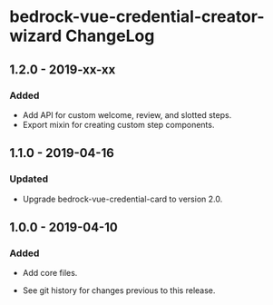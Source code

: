 # bedrock-vue-credential-creator-wizard ChangeLog

## 1.2.0 - 2019-xx-xx

### Added
- Add API for custom welcome, review, and slotted steps.
- Export mixin for creating custom step components.

## 1.1.0 - 2019-04-16

### Updated
- Upgrade bedrock-vue-credential-card to version 2.0.

## 1.0.0 - 2019-04-10

### Added
- Add core files.

- See git history for changes previous to this release.
